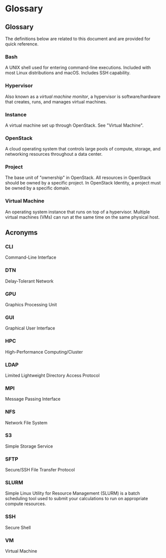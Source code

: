 # Glossary

## Glossary

The definitions below are related to this document and are provided for quick reference.

### Bash

A UNIX shell used for entering command-line executions. Included with most Linux distributions and macOS. Includes SSH capability.

### Hypervisor

Also known as a _virtual machine monitor_, a hypervisor is software/hardware that creates, runs, and manages virtual machines.

### Instance

A virtual machine set up through OpenStack. See "Virtual Machine".

### OpenStack

A cloud operating system that controls large pools of compute, storage, and networking resources throughout a data center.

### Project

The base unit of "ownership" in OpenStack. All resources in OpenStack should be owned by a specific project. In OpenStack Identity, a project must be owned by a specific domain.

### Virtual Machine

An operating system instance that runs on top of a hypervisor. Multiple virtual machines \(VMs\) can run at the same time on the same physical host.

## Acronyms

### CLI

Command-Line Interface

### DTN

Delay-Tolerant Network

### GPU

Graphics Processing Unit

### GUI

Graphical User Interface

### HPC

High-Performance Computing/Cluster

### LDAP

Limited Lightweight Directory Access Protocol

### MPI

Message Passing Interface

### NFS

Network File System

### S3

Simple Storage Service

### SFTP

Secure/SSH File Transfer Protocol

### SLURM

Simple Linux Utility for Resource Management \(SLURM\) is a batch scheduling tool used to submit your calculations to run on appropriate compute resources.

### SSH

Secure Shell

### VM

Virtual Machine

